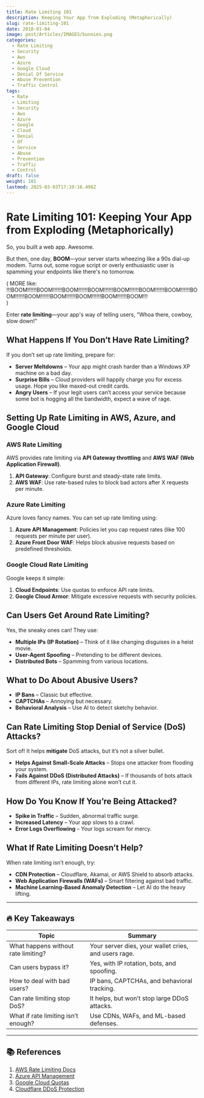 ```yaml
---
title: Rate Limiting 101
description: Keeping Your App from Exploding (Metaphorically)
slug: rate-limiting-101
date: 2018-01-04
image: post/Articles/IMAGES/bunnies.png
categories:
  - Rate Limiting
  - Security
  - Aws
  - Azure
  - Google Cloud
  - Denial Of Service
  - Abuse Prevention
  - Traffic Control
tags:
  - Rate
  - Limiting
  - Security
  - Aws
  - Azure
  - Google
  - Cloud
  - Denial
  - Of
  - Service
  - Abuse
  - Prevention
  - Traffic
  - Control
draft: false
weight: 101
lastmod: 2025-03-03T17:19:16.496Z
---
```

# Rate Limiting 101: Keeping Your App from Exploding (Metaphorically)

So, you built a web app. Awesome.

But then, one day, **BOOM**—your server starts wheezing like a 90s dial-up modem. Turns out, some rogue script or overly enthusiastic user is spamming your endpoints like there's no tomorrow.

( MORE like:\
!!!BOOM!!!!!!BOOM!!!!!!BOOM!!!!!!BOOM!!!!!!BOOM!!!!!!BOOM!!!!!!BOOM!!!!!!BOOM!!!!!!BOOM!!!!!!BOOM!!!!!!BOOM!!!!!!BOOM!!!!!!BOOM!!!\
)

Enter **rate limiting**—your app's way of telling users, "Whoa there, cowboy, slow down!"

## What Happens If You Don’t Have Rate Limiting?

If you don’t set up rate limiting, prepare for:

* **Server Meltdowns** – Your app might crash harder than a Windows XP machine on a bad day.
* **Surprise Bills** – Cloud providers will happily charge you for excess usage. Hope you like maxed-out credit cards.
* **Angry Users** – If your legit users can’t access your service because some bot is hogging all the bandwidth, expect a wave of rage.

## Setting Up Rate Limiting in AWS, Azure, and Google Cloud

### AWS Rate Limiting

AWS provides rate limiting via **API Gateway throttling** and **AWS WAF (Web Application Firewall)**.

1. **API Gateway**: Configure burst and steady-state rate limits.
2. **AWS WAF**: Use rate-based rules to block bad actors after X requests per minute.

### Azure Rate Limiting

Azure loves fancy names. You can set up rate limiting using:

1. **Azure API Management**: Policies let you cap request rates (like 100 requests per minute per user).
2. **Azure Front Door WAF**: Helps block abusive requests based on predefined thresholds.

### Google Cloud Rate Limiting

Google keeps it simple:

1. **Cloud Endpoints**: Use quotas to enforce API rate limits.
2. **Google Cloud Armor**: Mitigate excessive requests with security policies.

## Can Users Get Around Rate Limiting?

Yes, the sneaky ones can! They use:

* **Multiple IPs (IP Rotation)** – Think of it like changing disguises in a heist movie.
* **User-Agent Spoofing** – Pretending to be different devices.
* **Distributed Bots** – Spamming from various locations.

## What to Do About Abusive Users?

* **IP Bans** – Classic but effective.
* **CAPTCHAs** – Annoying but necessary.
* **Behavioral Analysis** – Use AI to detect sketchy behavior.

## Can Rate Limiting Stop Denial of Service (DoS) Attacks?

Sort of! It helps **mitigate** DoS attacks, but it’s not a silver bullet.

* **Helps Against Small-Scale Attacks** – Stops one attacker from flooding your system.
* **Fails Against DDoS (Distributed Attacks)** – If thousands of bots attack from different IPs, rate limiting alone won’t cut it.

## How Do You Know If You’re Being Attacked?

* **Spike in Traffic** – Sudden, abnormal traffic surge.
* **Increased Latency** – Your app slows to a crawl.
* **Error Logs Overflowing** – Your logs scream for mercy.

## What If Rate Limiting Doesn’t Help?

When rate limiting isn’t enough, try:

* **CDN Protection** – Cloudflare, Akamai, or AWS Shield to absorb attacks.
* **Web Application Firewalls (WAFs)** – Smart filtering against bad traffic.
* **Machine Learning-Based Anomaly Detection** – Let AI do the heavy lifting.

***

## 🔥 Key Takeaways

| Topic                               | Summary                                              |
| ----------------------------------- | ---------------------------------------------------- |
| What happens without rate limiting? | Your server dies, your wallet cries, and users rage. |
| Can users bypass it?                | Yes, with IP rotation, bots, and spoofing.           |
| How to deal with bad users?         | IP bans, CAPTCHAs, and behavioral tracking.          |
| Can rate limiting stop DoS?         | It helps, but won’t stop large DDoS attacks.         |
| What if rate limiting isn’t enough? | Use CDNs, WAFs, and ML-based defenses.               |

***

## 📚 References

1. [AWS Rate Limiting Docs](https://docs.aws.amazon.com/apigateway/latest/developerguide/api-gateway-request-throttling.html)
2. [Azure API Management](https://docs.microsoft.com/en-us/azure/api-management/api-management-howto-ratelimit)
3. [Google Cloud Quotas](https://cloud.google.com/endpoints/docs/openapi/quotas-overview)
4. [Cloudflare DDoS Protection](https://www.cloudflare.com/ddos/)
